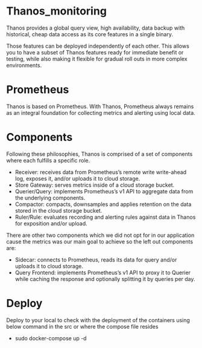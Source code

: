 # Thanos_monitoring
Thanos provides a global query view, high availability, data backup with historical, cheap data access as its core features in a single binary.

Those features can be deployed independently of each other. This allows you to have a subset of Thanos features ready for immediate benefit or testing, while also making it flexible for gradual roll outs in more complex environments.

# Prometheus 
Thanos is based on Prometheus. With Thanos, Prometheus always remains as an integral foundation for collecting metrics and alerting using local data.

# Components 
Following these philosophies, Thanos is comprised of a set of components where each fulfills a specific role.

- Receiver: receives data from Prometheus’s remote write write-ahead log, exposes it, and/or uploads it to cloud storage.
- Store Gateway: serves metrics inside of a cloud storage bucket.
- Querier/Query: implements Prometheus’s v1 API to aggregate data from the underlying components.
- Compactor: compacts, downsamples and applies retention on the data stored in the cloud storage bucket.
- Ruler/Rule: evaluates recording and alerting rules against data in Thanos for exposition and/or upload.

There are other two components which we did not opt for in our application cause the metrics was our main goal to achieve so the left out components are:
- Sidecar: connects to Prometheus, reads its data for query and/or uploads it to cloud storage.
- Query Frontend: implements Prometheus’s v1 API to proxy it to Querier while caching the response and optionally splitting it by queries per day.

# Deploy
Deploy to your local to check with the deployment of the containers using below command in the src or where the compose file resides
- sudo docker-compose up -d 
